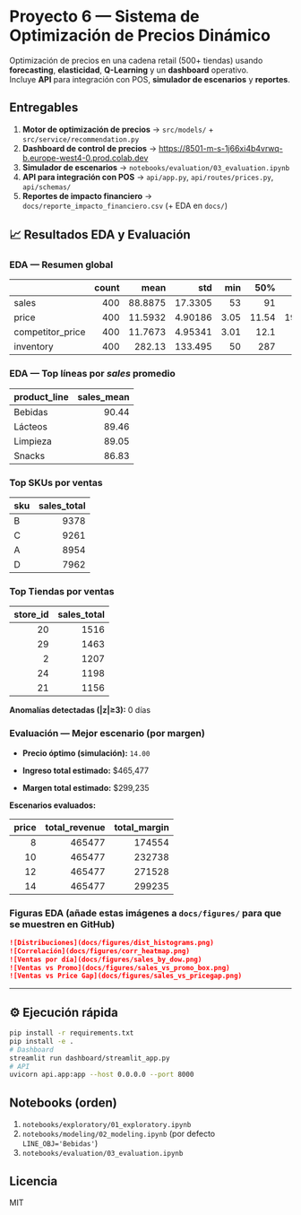 
# Proyecto 6 — Sistema de Optimización de Precios Dinámico

Optimización de precios en una cadena retail (500+ tiendas) usando **forecasting**, **elasticidad**, **Q-Learning** y un **dashboard** operativo.  
Incluye **API** para integración con POS, **simulador de escenarios** y **reportes**.

## Entregables
1. **Motor de optimización de precios** → `src/models/` + `src/service/recommendation.py`  
2. **Dashboard de control de precios** →  https://8501-m-s-1j66xi4b4vrwq-b.europe-west4-0.prod.colab.dev  
3. **Simulador de escenarios** → `notebooks/evaluation/03_evaluation.ipynb`  
4. **API para integración con POS** → `api/app.py`, `api/routes/prices.py`, `api/schemas/`  
5. **Reportes de impacto financiero** → `docs/reporte_impacto_financiero.csv` (+ EDA en `docs/`)


## 📈 Resultados EDA y Evaluación


### EDA — Resumen global

|                  |   count |     mean |       std |   min |    50% |    max |
|:-----------------|--------:|---------:|----------:|------:|-------:|-------:|
| sales            |     400 |  88.8875 |  17.3305  | 53    |  91    | 133    |
| price            |     400 |  11.5932 |   4.90186 |  3.05 |  11.54 |  19.95 |
| competitor_price |     400 |  11.7673 |   4.95341 |  3.01 |  12.1  |  20    |
| inventory        |     400 | 282.13   | 133.495   | 50    | 287    | 499    |


### EDA — Top líneas por *sales* promedio

| product_line   |   sales_mean |
|:---------------|-------------:|
| Bebidas        |        90.44 |
| Lácteos        |        89.46 |
| Limpieza       |        89.05 |
| Snacks         |        86.83 |


### Top SKUs por ventas

| sku   |   sales_total |
|:------|--------------:|
| B     |          9378 |
| C     |          9261 |
| A     |          8954 |
| D     |          7962 |


### Top Tiendas por ventas

|   store_id |   sales_total |
|-----------:|--------------:|
|         20 |          1516 |
|         29 |          1463 |
|          2 |          1207 |
|         24 |          1198 |
|         21 |          1156 |


**Anomalías detectadas (|z|≥3):** 0 días


### Evaluación — Mejor escenario (por margen)

- **Precio óptimo (simulación):** `14.00`

- **Ingreso total estimado:** $465,477

- **Margen total estimado:** $299,235


**Escenarios evaluados:**

|   price |   total_revenue |   total_margin |
|--------:|----------------:|---------------:|
|       8 |          465477 |         174554 |
|      10 |          465477 |         232738 |
|      12 |          465477 |         271528 |
|      14 |          465477 |         299235 |


### Figuras EDA (añade estas imágenes a `docs/figures/` para que se muestren en GitHub)

```markdown
![Distribuciones](docs/figures/dist_histograms.png)
![Correlación](docs/figures/corr_heatmap.png)
![Ventas por día](docs/figures/sales_by_dow.png)
![Ventas vs Promo](docs/figures/sales_vs_promo_box.png)
![Ventas vs Price Gap](docs/figures/sales_vs_pricegap.png)
```



---

## ⚙️ Ejecución rápida

```bash
pip install -r requirements.txt
pip install -e .
# Dashboard
streamlit run dashboard/streamlit_app.py
# API
uvicorn api.app:app --host 0.0.0.0 --port 8000
```

## Notebooks (orden)
1) `notebooks/exploratory/01_exploratory.ipynb`  
2) `notebooks/modeling/02_modeling.ipynb` (por defecto `LINE_OBJ='Bebidas'`)  
3) `notebooks/evaluation/03_evaluation.ipynb`

## Licencia
MIT

